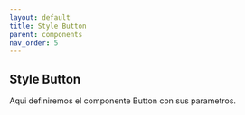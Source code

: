 ```yaml
---
layout: default
title: Style Button
parent: components
nav_order: 5
---
```


## Style Button

Aqui definiremos el componente Button con sus parametros.
